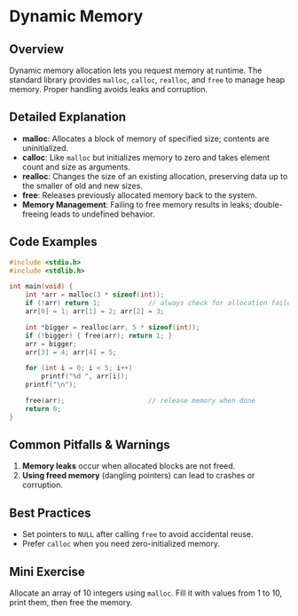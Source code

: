 # Dynamic Memory

## Overview
Dynamic memory allocation lets you request memory at runtime. The standard library provides `malloc`, `calloc`, `realloc`, and `free` to manage heap memory. Proper handling avoids leaks and corruption.

## Detailed Explanation
- **malloc**: Allocates a block of memory of specified size; contents are uninitialized.
- **calloc**: Like `malloc` but initializes memory to zero and takes element count and size as arguments.
- **realloc**: Changes the size of an existing allocation, preserving data up to the smaller of old and new sizes.
- **free**: Releases previously allocated memory back to the system.
- **Memory Management**: Failing to free memory results in leaks; double-freeing leads to undefined behavior.

## Code Examples
```c
#include <stdio.h>
#include <stdlib.h>

int main(void) {
    int *arr = malloc(3 * sizeof(int));
    if (!arr) return 1;            // always check for allocation failure
    arr[0] = 1; arr[1] = 2; arr[2] = 3;

    int *bigger = realloc(arr, 5 * sizeof(int));
    if (!bigger) { free(arr); return 1; }
    arr = bigger;
    arr[3] = 4; arr[4] = 5;

    for (int i = 0; i < 5; i++)
        printf("%d ", arr[i]);
    printf("\n");

    free(arr);                     // release memory when done
    return 0;
}
```

## Common Pitfalls & Warnings
1. **Memory leaks** occur when allocated blocks are not freed.
2. **Using freed memory** (dangling pointers) can lead to crashes or corruption.

## Best Practices
- Set pointers to `NULL` after calling `free` to avoid accidental reuse.
- Prefer `calloc` when you need zero-initialized memory.

## Mini Exercise
Allocate an array of 10 integers using `malloc`. Fill it with values from 1 to 10, print them, then free the memory.
